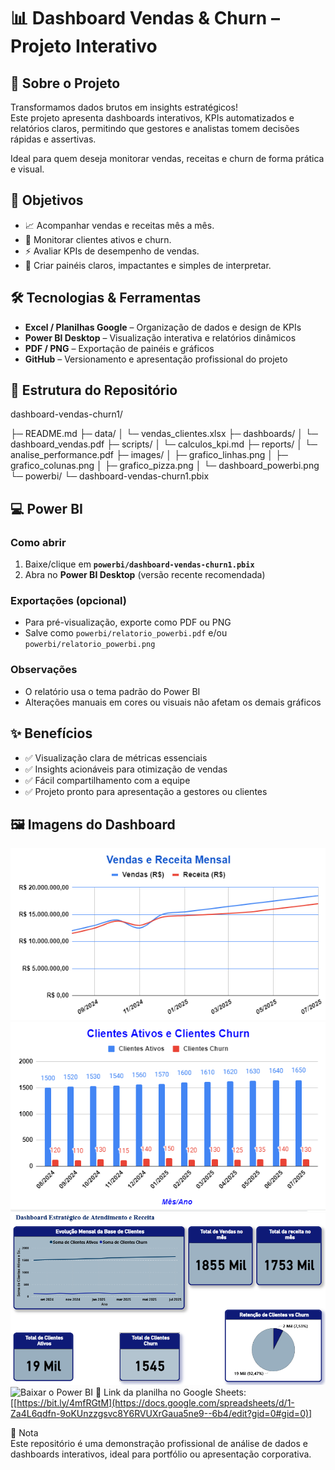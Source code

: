 # 📊 Dashboard Vendas & Churn – Projeto Interativo

## 🚀 Sobre o Projeto
Transformamos dados brutos em insights estratégicos!  
Este projeto apresenta dashboards interativos, KPIs automatizados e relatórios claros, permitindo que gestores e analistas tomem decisões rápidas e assertivas.  

Ideal para quem deseja monitorar vendas, receitas e churn de forma prática e visual.

## 🎯 Objetivos
- 📈 Acompanhar vendas e receitas mês a mês.  
- 👥 Monitorar clientes ativos e churn.  
- ⚡ Avaliar KPIs de desempenho de vendas.  
- 🎨 Criar painéis claros, impactantes e simples de interpretar.

## 🛠 Tecnologias & Ferramentas
- **Excel / Planilhas Google** – Organização de dados e design de KPIs  
- **Power BI Desktop** – Visualização interativa e relatórios dinâmicos  
- **PDF / PNG** – Exportação de painéis e gráficos  
- **GitHub** – Versionamento e apresentação profissional do projeto

## 📁 Estrutura do Repositório

dashboard-vendas-churn1/

├─ README.md
├─ data/
│ └─ vendas_clientes.xlsx
├─ dashboards/
│ └─ dashboard_vendas.pdf
├─ scripts/
│ └─ calculos_kpi.md
├─ reports/
│ └─ analise_performance.pdf
├─ images/
│ ├─ grafico_linhas.png
│ ├─ grafico_colunas.png
│ ├─ grafico_pizza.png
│ └─ dashboard_powerbi.png
└─ powerbi/
└─ dashboard-vendas-churn1.pbix

## 💻 Power BI
### Como abrir
1. Baixe/clique em **`powerbi/dashboard-vendas-churn1.pbix`**  
2. Abra no **Power BI Desktop** (versão recente recomendada)

### Exportações (opcional)
- Para pré-visualização, exporte como PDF ou PNG  
- Salve como `powerbi/relatorio_powerbi.pdf` e/ou `powerbi/relatorio_powerbi.png`

### Observações
- O relatório usa o tema padrão do Power BI  
- Alterações manuais em cores ou visuais não afetam os demais gráficos

## ✨ Benefícios
- ✅ Visualização clara de métricas essenciais  
- ✅ Insights acionáveis para otimização de vendas  
- ✅ Fácil compartilhamento com a equipe  
- ✅ Projeto pronto para apresentação a gestores ou clientes

## 🖼 Imagens do Dashboard
![Dashboard Vendas e Receita](images/grafico_vendas_receita.png)  
![Dashboard Clientes Ativos vs Churn](images/grafico_clientes_churn.png)  
![Dashboard Power BI](images/dashboard_powerbi.png)
![Baixar o Power BI](powerbi/dashboard-vendas-churn1.pbix)
🔗 Link da planilha no Google Sheets: [[https://bit.ly/4mfRGtM](https://docs.google.com/spreadsheets/d/1-Za4L6qdfn-9oKUnzzgsvc8Y6RVUXrGaua5ne9--6b4/edit?gid=0#gid=0)]

📌 Nota  
Este repositório é uma demonstração profissional de análise de dados e dashboards interativos, ideal para portfólio ou apresentação corporativa.


